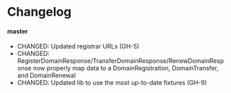 # Changelog


#### master

- CHANGED: Updated registrar URLs (GH-5)
- CHANGED: RegisterDomainResponse/TransferDomainResponse/RenewDomainResponse now properly map data to a DomainRegistration, DomainTransfer, and DomainRenewal
- CHANGED: Updated lib to use the most up-to-date fixtures (GH-9)
